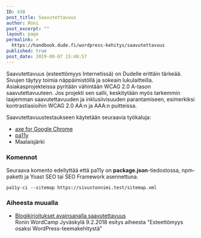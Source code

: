 ```yaml
---
ID: 438
post_title: Saavutettavuus
author: Roni
post_excerpt: ""
layout: page
permalink: >
  https://handbook.dude.fi/wordpress-kehitys/saavutettavuus
published: true
post_date: 2019-08-07 15:48:57
---
```

Saavutettavuus (esteettömyys Internetissä) on Dudelle erittäin tärkeää. Sivujen täytyy toimia näppäimistöllä ja sokeain lukulaitteilla. Asiakasprojekteissa pyritään vähintään WCAG 2.0 A-tason saavutettavuuteen. Jos projekti sen sallii, keskitytään myös tarkemmin laajemman saavutettavuuden ja inklusiivisuuden parantamiseen, esimerkiksi kontrastiasioihin WCAG 2.0 AA:n ja AAA:n puitteissa.

Saavutettavuustestaukseen käytetään seuraavia työkaluja:

<ul>
<li><a href="https://chrome.google.com/webstore/detail/axe/lhdoppojpmngadmnindnejefpokejbdd">axe for Google Chrome</a></li>
<li><a href="https://github.com/pa11y/pa11y">pa11y</a></li>
<li>Maalaisjärki</li>
</ul>

<h3>Komennot</h3>

Seuraava komento edellyttää että pa11y on <b>package.json</b>-tiedostossa, npm-paketti ja Yoast SEO tai SEO Framework asennettuna.

<pre class="language-css"><code>pa11y-ci --sitemap https://sivustonnimi.test/sitemap.xml</code></pre>

<h3>Aiheesta muualla</h3>

<ul>
<li><a href="https://www.dude.fi/avainsana/saavutettavuus">Blogikirjoitukset avainsanalla saavutettavuus</a></li>
<li<a href="">Ronin WordCamp Jyväskylä 9.2.2018 esitys aiheesta "Esteettömyys osaksi WordPress-teemakehitystä"</a></li>
</ul>
